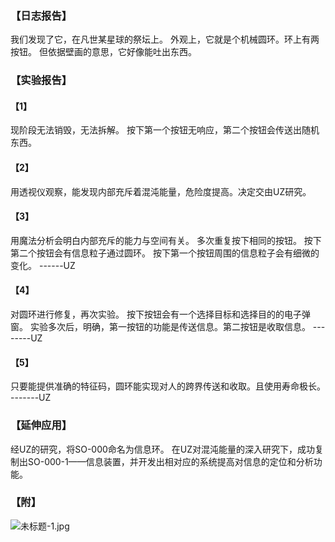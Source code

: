 ### 【日志报告】
我们发现了它，在凡世某星球的祭坛上。
外观上，它就是个机械圆环。环上有两按钮。
但依据壁画的意思，它好像能吐出东西。
### 【实验报告】
#### 【1】
现阶段无法销毁，无法拆解。
按下第一个按钮无响应，第二个按钮会传送出随机东西。
#### 【2】
用透视仪观察，能发现内部充斥着混沌能量，危险度提高。决定交由UZ研究。
#### 【3】
用魔法分析会明白内部充斥的能力与空间有关。
多次重复按下相同的按钮。
按下第二个按钮会有信息粒子通过圆环。
按下第一个按钮周围的信息粒子会有细微的变化。
------UZ
#### 【4】
对圆环进行修复，再次实验。
按下按钮会有一个选择目标和选择目的的电子弹窗。
实验多次后，明确，第一按钮的功能是传送信息。第二按钮是收取信息。
--------UZ
#### 【5】
只要能提供准确的特征码，圆环能实现对人的跨界传送和收取。且使用寿命极长。
-------UZ
### 【延伸应用】
经UZ的研究，将SO-000命名为信息环。
在UZ对混沌能量的深入研究下，成功复制出SO-000-1——信息装置，并开发出相对应的系统提高对信息的定位和分析功能。
### 【附】
![未标题-1.jpg](https://cdn.nlark.com/yuque/0/2022/jpeg/34150557/1667532743258-aa1a0c61-e7ef-49d0-980a-8f64a96ffc82.jpeg#clientId=uda4bf0b9-680d-4&from=ui&id=u95fd323c&name=%E6%9C%AA%E6%A0%87%E9%A2%98-1.jpg&originHeight=470&originWidth=479&originalType=binary&ratio=1&rotation=0&showTitle=false&size=92107&status=done&style=none&taskId=u9c839c03-f3b4-4d12-be2f-d76b462ac15&title=)
#### 

